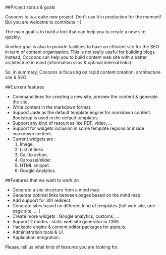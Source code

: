 ##Project status & goalsCocoons.io is a quite new project. Don't use it in production for the moment!  But you are welcome to contribute :-)The main goal is to build a tool that can help you to create a new site quickly.Another goal is also to provide facilities to have an efficient site for the SEO in term of content organisation.This is not really useful for building blogs. Instead, Cocoons can help you to build content web site with a better architecture in mind (information silos & optimal internal links).So, in summary, Cocoons is focusing on rapid content creation, architecture site & SEO.##Current features- Command lines for creating a new site, preview the content & generate the site.- Write content in the markdown format.- Support Jade as the default template engine for markdown content. Bootstrap is used in the default templates.- Support any kind of resources like PDF, video, ...- Support for widgets inclusion in some template regions or inside markdown content.- Current widgets are :  1. Image.  2. List of links.  3. Call to action.  4. Carousel/slider.  5. HTML snippet.  6. Google Analytics.##Features that we want to work on- Generate a site structure from a mind map.- Generate optimal links between pages based on the mind map.- Add support for 301 redirect.- Generate sites based on different kind of templates (full web site, one page site, ... )- Create more widgets : Google analytics, customs, ...- Support 2 modes : static web site generator or CMS.- Hackable engine & content editor packages for [atom.io](http://www.atom.io).- Administration tools & UI.- Application integration.Please, tell us what kind of features you are looking for.
